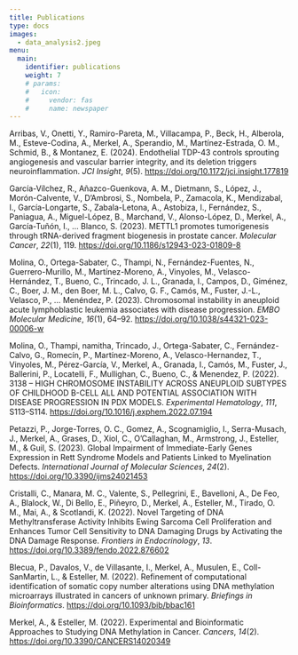 ```yaml
---
title: Publications
type: docs
images:
  - data_analysis2.jpeg
menu:
  main:
    identifier: publications
    weight: 7
    # params:
    #   icon:
    #     vendor: fas
    #     name: newspaper
---
```

Arribas, V., Onetti, Y., Ramiro-Pareta, M., Villacampa, P., Beck, H., Alberola, M., Esteve-Codina, A., Merkel, A., Sperandio, M., Martínez-Estrada, O. M., Schmid, B., & Montanez, E. (2024). Endothelial TDP-43 controls sprouting angiogenesis and vascular barrier integrity, and its deletion triggers neuroinflammation. *JCI Insight*, *9*(5). <https://doi.org/10.1172/jci.insight.177819>

García-Vílchez, R., Añazco-Guenkova, A. M., Dietmann, S., López, J., Morón-Calvente, V., D’Ambrosi, S., Nombela, P., Zamacola, K., Mendizabal, I., García-Longarte, S., Zabala-Letona, A., Astobiza, I., Fernández, S., Paniagua, A., Miguel-López, B., Marchand, V., Alonso-López, D., Merkel, A., García-Tuñón, I., … Blanco, S. (2023). METTL1 promotes tumorigenesis through tRNA-derived fragment biogenesis in  prostate cancer. *Molecular Cancer*, *22*(1), 119. <https://doi.org/10.1186/s12943-023-01809-8>

Molina, O., Ortega-Sabater, C., Thampi, N., Fernández-Fuentes, N., Guerrero-Murillo, M., Martínez-Moreno, A., Vinyoles, M., Velasco-Hernández, T., Bueno, C., Trincado, J. L., Granada, I., Campos, D., Giménez, C., Boer, J. M., den Boer, M. L., Calvo, G. F., Camós, M., Fuster, J.-L., Velasco, P., … Menéndez, P. (2023). Chromosomal instability in aneuploid acute lymphoblastic leukemia associates with disease progression. *EMBO Molecular Medicine*, *16*(1), 64–92. <https://doi.org/10.1038/s44321-023-00006-w>

Molina, O., Thampi, namitha, Trincado, J., Ortega-Sabater, C., Fernández-Calvo, G., Romecín, P., Martínez-Moreno, A., Velasco-Hernandez, T., Vinyoles, M., Pérez-García, V., Merkel, A., Granada, I., Camós, M., Fuster, J., Ballerini, P., Locatelli, F., Mullighan, C., Bueno, C., & Menendez, P. (2022). 3138 – HIGH CHROMOSOME INSTABILITY ACROSS ANEUPLOID SUBTYPES OF CHILDHOOD B-CELL ALL AND POTENTIAL ASSOCIATION WITH DISEASE PROGRESSION IN PDX MODELS. *Experimental Hematology*, *111*, S113–S114. <https://doi.org/10.1016/j.exphem.2022.07.194>

Petazzi, P., Jorge-Torres, O. C., Gomez, A., Scognamiglio, I., Serra-Musach, J., Merkel, A., Grases, D., Xiol, C., O’Callaghan, M., Armstrong, J., Esteller, M., & Guil, S. (2023). Global Impairment of Immediate-Early Genes Expression in Rett Syndrome Models and Patients Linked to Myelination Defects. *International Journal of Molecular Sciences*, *24*(2). <https://doi.org/10.3390/ijms24021453>

Cristalli, C., Manara, M. C., Valente, S., Pellegrini, E., Bavelloni, A., De Feo, A., Blalock, W., Di Bello, E., Piñeyro, D., Merkel, A., Esteller, M., Tirado, O. M., Mai, A., & Scotlandi, K. (2022). Novel Targeting of DNA Methyltransferase Activity Inhibits Ewing Sarcoma Cell Proliferation and Enhances Tumor Cell Sensitivity to DNA Damaging Drugs by Activating the DNA Damage Response. *Frontiers in Endocrinology*, *13*. <https://doi.org/10.3389/fendo.2022.876602>

Blecua, P., Davalos, V., de Villasante, I., Merkel, A., Musulen, E., Coll-SanMartin, L., & Esteller, M. (2022). Refinement of computational identification of somatic copy number alterations  using DNA methylation microarrays illustrated in cancers of unknown primary. *Briefings in Bioinformatics*. <https://doi.org/10.1093/bib/bbac161>

Merkel, A., & Esteller, M. (2022). Experimental and Bioinformatic Approaches to Studying DNA Methylation in Cancer. *Cancers*, *14*(2). <https://doi.org/10.3390/CANCERS14020349>